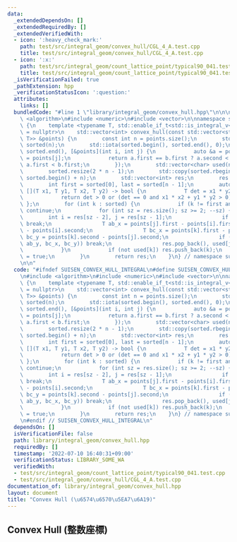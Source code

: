 ```yaml
---
data:
  _extendedDependsOn: []
  _extendedRequiredBy: []
  _extendedVerifiedWith:
  - icon: ':heavy_check_mark:'
    path: test/src/integral_geom/convex_hull/CGL_4_A.test.cpp
    title: test/src/integral_geom/convex_hull/CGL_4_A.test.cpp
  - icon: ':x:'
    path: test/src/integral_geom/count_lattice_point/typical90_041.test.cpp
    title: test/src/integral_geom/count_lattice_point/typical90_041.test.cpp
  _isVerificationFailed: true
  _pathExtension: hpp
  _verificationStatusIcon: ':question:'
  attributes:
    links: []
  bundledCode: "#line 1 \"library/integral_geom/convex_hull.hpp\"\n\n\n\n#include\
    \ <algorithm>\n#include <numeric>\n#include <vector>\n\nnamespace suisen::integral_geometry\
    \ {\n    template <typename T, std::enable_if_t<std::is_integral_v<T>, std::nullptr_t>\
    \ = nullptr>\n    std::vector<int> convex_hull(const std::vector<std::pair<T,\
    \ T>> &points) {\n        const int n = points.size();\n        std::vector<int>\
    \ sorted(n);\n        std::iota(sorted.begin(), sorted.end(), 0);\n        std::sort(sorted.begin(),\
    \ sorted.end(), [&points](int i, int j) {\n            auto &a = points[i], &b\
    \ = points[j];\n            return a.first == b.first ? a.second < b.second :\
    \ a.first < b.first;\n        });\n        std::vector<char> used(n, false);\n\
    \        sorted.resize(2 * n - 1);\n        std::copy(sorted.rbegin() + n, sorted.rend(),\
    \ sorted.begin() + n);\n        std::vector<int> res;\n        res.reserve(n);\n\
    \        int first = sorted[0], last = sorted[n - 1];\n        auto isp_pos =\
    \ [](T x1, T y1, T x2, T y2) -> bool {\n            T det = x1 * y2 - y1 * x2;\n\
    \            return det > 0 or (det == 0 and x1 * x2 + y1 * y2 > 0);\n       \
    \ };\n        for (int k : sorted) {\n            if (k != first and used[k])\
    \ continue;\n            for (int sz = res.size(); sz >= 2; --sz) {\n        \
    \        int i = res[sz - 2], j = res[sz - 1];\n                if (j == last)\
    \ break;\n                T ab_x = points[j].first - points[i].first, ab_y = points[j].second\
    \ - points[i].second;\n                T bc_x = points[k].first - points[j].first,\
    \ bc_y = points[k].second - points[j].second;\n                if (isp_pos(ab_x,\
    \ ab_y, bc_x, bc_y)) break;\n                res.pop_back(), used[j] = false;\n\
    \            }\n            if (not used[k]) res.push_back(k);\n            used[k]\
    \ = true;\n        }\n        return res;\n    }\n} // namespace suisen::integral_geometry\n\
    \n\n"
  code: "#ifndef SUISEN_CONVEX_HULL_INTEGRAL\n#define SUISEN_CONVEX_HULL_INTEGRAL\n\
    \n#include <algorithm>\n#include <numeric>\n#include <vector>\n\nnamespace suisen::integral_geometry\
    \ {\n    template <typename T, std::enable_if_t<std::is_integral_v<T>, std::nullptr_t>\
    \ = nullptr>\n    std::vector<int> convex_hull(const std::vector<std::pair<T,\
    \ T>> &points) {\n        const int n = points.size();\n        std::vector<int>\
    \ sorted(n);\n        std::iota(sorted.begin(), sorted.end(), 0);\n        std::sort(sorted.begin(),\
    \ sorted.end(), [&points](int i, int j) {\n            auto &a = points[i], &b\
    \ = points[j];\n            return a.first == b.first ? a.second < b.second :\
    \ a.first < b.first;\n        });\n        std::vector<char> used(n, false);\n\
    \        sorted.resize(2 * n - 1);\n        std::copy(sorted.rbegin() + n, sorted.rend(),\
    \ sorted.begin() + n);\n        std::vector<int> res;\n        res.reserve(n);\n\
    \        int first = sorted[0], last = sorted[n - 1];\n        auto isp_pos =\
    \ [](T x1, T y1, T x2, T y2) -> bool {\n            T det = x1 * y2 - y1 * x2;\n\
    \            return det > 0 or (det == 0 and x1 * x2 + y1 * y2 > 0);\n       \
    \ };\n        for (int k : sorted) {\n            if (k != first and used[k])\
    \ continue;\n            for (int sz = res.size(); sz >= 2; --sz) {\n        \
    \        int i = res[sz - 2], j = res[sz - 1];\n                if (j == last)\
    \ break;\n                T ab_x = points[j].first - points[i].first, ab_y = points[j].second\
    \ - points[i].second;\n                T bc_x = points[k].first - points[j].first,\
    \ bc_y = points[k].second - points[j].second;\n                if (isp_pos(ab_x,\
    \ ab_y, bc_x, bc_y)) break;\n                res.pop_back(), used[j] = false;\n\
    \            }\n            if (not used[k]) res.push_back(k);\n            used[k]\
    \ = true;\n        }\n        return res;\n    }\n} // namespace suisen::integral_geometry\n\
    \n#endif // SUISEN_CONVEX_HULL_INTEGRAL\n"
  dependsOn: []
  isVerificationFile: false
  path: library/integral_geom/convex_hull.hpp
  requiredBy: []
  timestamp: '2022-07-10 16:40:31+09:00'
  verificationStatus: LIBRARY_SOME_WA
  verifiedWith:
  - test/src/integral_geom/count_lattice_point/typical90_041.test.cpp
  - test/src/integral_geom/convex_hull/CGL_4_A.test.cpp
documentation_of: library/integral_geom/convex_hull.hpp
layout: document
title: "Convex Hull (\u6574\u6570\u5EA7\u6A19)"
---
```

## Convex Hull (整数座標)